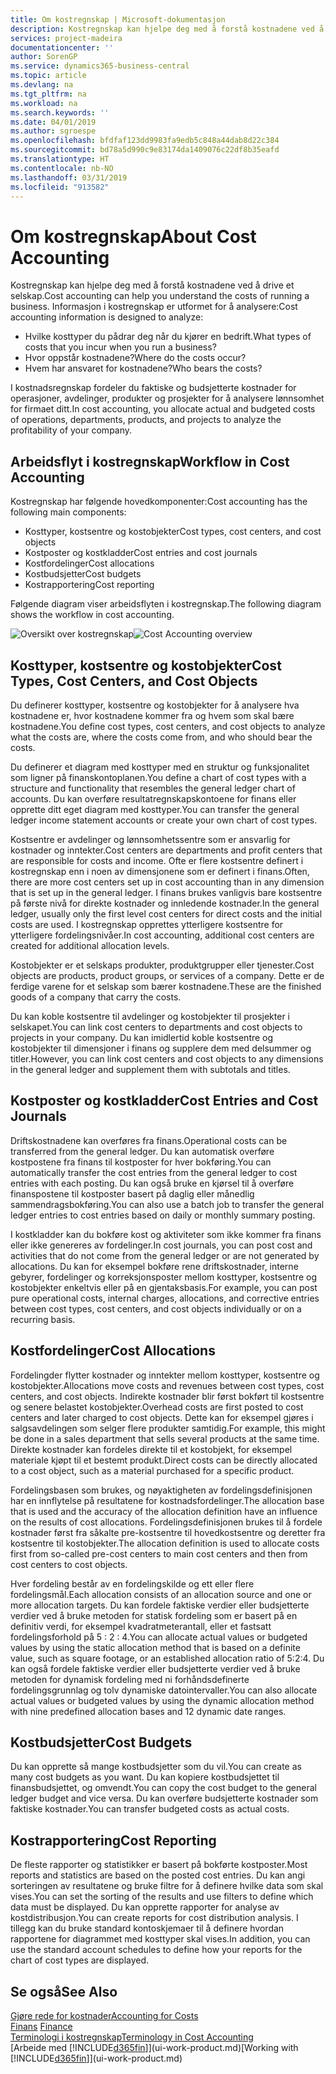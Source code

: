 ```yaml
---
title: Om kostregnskap | Microsoft-dokumentasjon
description: Kostregnskap kan hjelpe deg med å forstå kostnadene ved å drive et selskap.
services: project-madeira
documentationcenter: ''
author: SorenGP
ms.service: dynamics365-business-central
ms.topic: article
ms.devlang: na
ms.tgt_pltfrm: na
ms.workload: na
ms.search.keywords: ''
ms.date: 04/01/2019
ms.author: sgroespe
ms.openlocfilehash: bfdfaf123dd9983fa9edb5c848a44dab8d22c384
ms.sourcegitcommit: bd78a5d990c9e83174da1409076c22df8b35eafd
ms.translationtype: HT
ms.contentlocale: nb-NO
ms.lasthandoff: 03/31/2019
ms.locfileid: "913582"
---
```

# <a name="about-cost-accounting"></a><span data-ttu-id="be7a8-103">Om kostregnskap</span><span class="sxs-lookup"><span data-stu-id="be7a8-103">About Cost Accounting</span></span>
<span data-ttu-id="be7a8-104">Kostregnskap kan hjelpe deg med å forstå kostnadene ved å drive et selskap.</span><span class="sxs-lookup"><span data-stu-id="be7a8-104">Cost accounting can help you understand the costs of running a business.</span></span> <span data-ttu-id="be7a8-105">Informasjon i kostregnskap er utformet for å analysere:</span><span class="sxs-lookup"><span data-stu-id="be7a8-105">Cost accounting information is designed to analyze:</span></span>  

-   <span data-ttu-id="be7a8-106">Hvilke kosttyper du pådrar deg når du kjører en bedrift.</span><span class="sxs-lookup"><span data-stu-id="be7a8-106">What types of costs that you incur when you run a business?</span></span>  
-   <span data-ttu-id="be7a8-107">Hvor oppstår kostnadene?</span><span class="sxs-lookup"><span data-stu-id="be7a8-107">Where do the costs occur?</span></span>  
-   <span data-ttu-id="be7a8-108">Hvem har ansvaret for kostnadene?</span><span class="sxs-lookup"><span data-stu-id="be7a8-108">Who bears the costs?</span></span>  

<span data-ttu-id="be7a8-109">I kostnadsregnskap fordeler du faktiske og budsjetterte kostnader for operasjoner, avdelinger, produkter og prosjekter for å analysere lønnsomhet for firmaet ditt.</span><span class="sxs-lookup"><span data-stu-id="be7a8-109">In cost accounting, you allocate actual and budgeted costs of operations, departments, products, and projects to analyze the profitability of your company.</span></span>  

## <a name="workflow-in-cost-accounting"></a><span data-ttu-id="be7a8-110">Arbeidsflyt i kostregnskap</span><span class="sxs-lookup"><span data-stu-id="be7a8-110">Workflow in Cost Accounting</span></span>  
<span data-ttu-id="be7a8-111">Kostregnskap har følgende hovedkomponenter:</span><span class="sxs-lookup"><span data-stu-id="be7a8-111">Cost accounting has the following main components:</span></span>  

-   <span data-ttu-id="be7a8-112">Kosttyper, kostsentre og kostobjekter</span><span class="sxs-lookup"><span data-stu-id="be7a8-112">Cost types, cost centers, and cost objects</span></span>  
-   <span data-ttu-id="be7a8-113">Kostposter og kostkladder</span><span class="sxs-lookup"><span data-stu-id="be7a8-113">Cost entries and cost journals</span></span>  
-   <span data-ttu-id="be7a8-114">Kostfordelinger</span><span class="sxs-lookup"><span data-stu-id="be7a8-114">Cost allocations</span></span>  
-   <span data-ttu-id="be7a8-115">Kostbudsjetter</span><span class="sxs-lookup"><span data-stu-id="be7a8-115">Cost budgets</span></span>
-   <span data-ttu-id="be7a8-116">Kostrapportering</span><span class="sxs-lookup"><span data-stu-id="be7a8-116">Cost reporting</span></span>  

<span data-ttu-id="be7a8-117">Følgende diagram viser arbeidsflyten i kostregnskap.</span><span class="sxs-lookup"><span data-stu-id="be7a8-117">The following diagram shows the workflow in cost accounting.</span></span>  

<span data-ttu-id="be7a8-118">![Oversikt over kostregnskap](media/costaccountingoverview.png "CostAccountingOverview")</span><span class="sxs-lookup"><span data-stu-id="be7a8-118">![Cost Accounting overview](media/costaccountingoverview.png "CostAccountingOverview")</span></span>  

## <a name="cost-types-cost-centers-and-cost-objects"></a><span data-ttu-id="be7a8-119">Kosttyper, kostsentre og kostobjekter</span><span class="sxs-lookup"><span data-stu-id="be7a8-119">Cost Types, Cost Centers, and Cost Objects</span></span>  
<span data-ttu-id="be7a8-120">Du definerer kosttyper, kostsentre og kostobjekter for å analysere hva kostnadene er, hvor kostnadene kommer fra og hvem som skal bære kostnadene.</span><span class="sxs-lookup"><span data-stu-id="be7a8-120">You define cost types, cost centers, and cost objects to analyze what the costs are, where the costs come from, and who should bear the costs.</span></span>  

<span data-ttu-id="be7a8-121">Du definerer et diagram med kosttyper med en struktur og funksjonalitet som ligner på finanskontoplanen.</span><span class="sxs-lookup"><span data-stu-id="be7a8-121">You define a chart of cost types with a structure and functionality that resembles the general ledger chart of accounts.</span></span> <span data-ttu-id="be7a8-122">Du kan overføre resultatregnskapskontoene for finans eller opprette ditt eget diagram med kosttyper.</span><span class="sxs-lookup"><span data-stu-id="be7a8-122">You can transfer the general ledger income statement accounts or create your own chart of cost types.</span></span>  

<span data-ttu-id="be7a8-123">Kostsentre er avdelinger og lønnsomhetssentre som er ansvarlig for kostnader og inntekter.</span><span class="sxs-lookup"><span data-stu-id="be7a8-123">Cost centers are departments and profit centers that are responsible for costs and income.</span></span> <span data-ttu-id="be7a8-124">Ofte er flere kostsentre definert i kostregnskap enn i noen av dimensjonene som er definert i finans.</span><span class="sxs-lookup"><span data-stu-id="be7a8-124">Often, there are more cost centers set up in cost accounting than in any dimension that is set up in the general ledger.</span></span> <span data-ttu-id="be7a8-125">I finans brukes vanligvis bare kostsentre på første nivå for direkte kostnader og innledende kostnader.</span><span class="sxs-lookup"><span data-stu-id="be7a8-125">In the general ledger, usually only the first level cost centers for direct costs and the initial costs are used.</span></span> <span data-ttu-id="be7a8-126">I kostregnskap opprettes ytterligere kostsentre for ytterligere fordelingsnivåer.</span><span class="sxs-lookup"><span data-stu-id="be7a8-126">In cost accounting, additional cost centers are created for additional allocation levels.</span></span>  

<span data-ttu-id="be7a8-127">Kostobjekter er et selskaps produkter, produktgrupper eller tjenester.</span><span class="sxs-lookup"><span data-stu-id="be7a8-127">Cost objects are products, product groups, or services of a company.</span></span> <span data-ttu-id="be7a8-128">Dette er de ferdige varene for et selskap som bærer kostnadene.</span><span class="sxs-lookup"><span data-stu-id="be7a8-128">These are the finished goods of a company that carry the costs.</span></span>  

<span data-ttu-id="be7a8-129">Du kan koble kostsentre til avdelinger og kostobjekter til prosjekter i selskapet.</span><span class="sxs-lookup"><span data-stu-id="be7a8-129">You can link cost centers to departments and cost objects to projects in your company.</span></span> <span data-ttu-id="be7a8-130">Du kan imidlertid koble kostsentre og kostobjekter til dimensjoner i finans og supplere dem med delsummer og titler.</span><span class="sxs-lookup"><span data-stu-id="be7a8-130">However, you can link cost centers and cost objects to any dimensions in the general ledger and supplement them with subtotals and titles.</span></span>  

## <a name="cost-entries-and-cost-journals"></a><span data-ttu-id="be7a8-131">Kostposter og kostkladder</span><span class="sxs-lookup"><span data-stu-id="be7a8-131">Cost Entries and Cost Journals</span></span>  
<span data-ttu-id="be7a8-132">Driftskostnadene kan overføres fra finans.</span><span class="sxs-lookup"><span data-stu-id="be7a8-132">Operational costs can be transferred from the general ledger.</span></span> <span data-ttu-id="be7a8-133">Du kan automatisk overføre kostpostene fra finans til kostposter for hver bokføring.</span><span class="sxs-lookup"><span data-stu-id="be7a8-133">You can automatically transfer the cost entries from the general ledger to cost entries with each posting.</span></span> <span data-ttu-id="be7a8-134">Du kan også bruke en kjørsel til å overføre finanspostene til kostposter basert på daglig eller månedlig sammendragsbokføring.</span><span class="sxs-lookup"><span data-stu-id="be7a8-134">You can also use a batch job to transfer the general ledger entries to cost entries based on daily or monthly summary posting.</span></span>  

<span data-ttu-id="be7a8-135">I kostkladder kan du bokføre kost og aktiviteter som ikke kommer fra finans eller ikke genereres av fordelinger.</span><span class="sxs-lookup"><span data-stu-id="be7a8-135">In cost journals, you can post cost and activities that do not come from the general ledger or are not generated by allocations.</span></span> <span data-ttu-id="be7a8-136">Du kan for eksempel bokføre rene driftskostnader, interne gebyrer, fordelinger og korreksjonsposter mellom kosttyper, kostsentre og kostobjekter enkeltvis eller på en gjentaksbasis.</span><span class="sxs-lookup"><span data-stu-id="be7a8-136">For example, you can post pure operational costs, internal charges, allocations, and corrective entries between cost types, cost centers, and cost objects individually or on a recurring basis.</span></span>  

## <a name="cost-allocations"></a><span data-ttu-id="be7a8-137">Kostfordelinger</span><span class="sxs-lookup"><span data-stu-id="be7a8-137">Cost Allocations</span></span>  
<span data-ttu-id="be7a8-138">Fordelingder flytter kostnader og inntekter mellom kosttyper, kostsentre og kostobjekter.</span><span class="sxs-lookup"><span data-stu-id="be7a8-138">Allocations move costs and revenues between cost types, cost centers, and cost objects.</span></span> <span data-ttu-id="be7a8-139">Indirekte kostnader blir først bokført til kostsentre og senere belastet kostobjekter.</span><span class="sxs-lookup"><span data-stu-id="be7a8-139">Overhead costs are first posted to cost centers and later charged to cost objects.</span></span> <span data-ttu-id="be7a8-140">Dette kan for eksempel gjøres i salgsavdelingen som selger flere produkter samtidig.</span><span class="sxs-lookup"><span data-stu-id="be7a8-140">For example, this might be done in a sales department that sells several products at the same time.</span></span> <span data-ttu-id="be7a8-141">Direkte kostnader kan fordeles direkte til et kostobjekt, for eksempel materiale kjøpt til et bestemt produkt.</span><span class="sxs-lookup"><span data-stu-id="be7a8-141">Direct costs can be directly allocated to a cost object, such as a material purchased for a specific product.</span></span>  

<span data-ttu-id="be7a8-142">Fordelingsbasen som brukes, og nøyaktigheten av fordelingsdefinisjonen har en innflytelse på resultatene for kostnadsfordelinger.</span><span class="sxs-lookup"><span data-stu-id="be7a8-142">The allocation base that is used and the accuracy of the allocation definition have an influence on the results of cost allocations.</span></span> <span data-ttu-id="be7a8-143">Fordelingsdefinisjonen brukes til å fordele kostnader først fra såkalte pre-kostsentre til hovedkostsentre og deretter fra kostsentre til kostobjekter.</span><span class="sxs-lookup"><span data-stu-id="be7a8-143">The allocation definition is used to allocate costs first from so-called pre-cost centers to main cost centers and then from cost centers to cost objects.</span></span>  

<span data-ttu-id="be7a8-144">Hver fordeling består av en fordelingskilde og ett eller flere fordelingsmål.</span><span class="sxs-lookup"><span data-stu-id="be7a8-144">Each allocation consists of an allocation source and one or more allocation targets.</span></span> <span data-ttu-id="be7a8-145">Du kan fordele faktiske verdier eller budsjetterte verdier ved å bruke metoden for statisk fordeling som er basert på en definitiv verdi, for eksempel kvadratmeterantall, eller et fastsatt fordelingsforhold på 5 : 2 : 4.</span><span class="sxs-lookup"><span data-stu-id="be7a8-145">You can allocate actual values or budgeted values by using the static allocation method that is based on a definite value, such as square footage, or an established allocation ratio of 5:2:4.</span></span> <span data-ttu-id="be7a8-146">Du kan også fordele faktiske verdier eller budsjetterte verdier ved å bruke metoden for dynamisk fordeling med ni forhåndsdefinerte fordelingsgrunnlag og tolv dynamiske datointervaller.</span><span class="sxs-lookup"><span data-stu-id="be7a8-146">You can also allocate actual values or budgeted values by using the dynamic allocation method with nine predefined allocation bases and 12 dynamic date ranges.</span></span>  

## <a name="cost-budgets"></a><span data-ttu-id="be7a8-147">Kostbudsjetter</span><span class="sxs-lookup"><span data-stu-id="be7a8-147">Cost Budgets</span></span>  
<span data-ttu-id="be7a8-148">Du kan opprette så mange kostbudsjetter som du vil.</span><span class="sxs-lookup"><span data-stu-id="be7a8-148">You can create as many cost budgets as you want.</span></span> <span data-ttu-id="be7a8-149">Du kan kopiere kostbudsjettet til finansbudsjettet, og omvendt.</span><span class="sxs-lookup"><span data-stu-id="be7a8-149">You can copy the cost budget to the general ledger budget and vice versa.</span></span> <span data-ttu-id="be7a8-150">Du kan overføre budsjetterte kostnader som faktiske kostnader.</span><span class="sxs-lookup"><span data-stu-id="be7a8-150">You can transfer budgeted costs as actual costs.</span></span>  

## <a name="cost-reporting"></a><span data-ttu-id="be7a8-151">Kostrapportering</span><span class="sxs-lookup"><span data-stu-id="be7a8-151">Cost Reporting</span></span>  
<span data-ttu-id="be7a8-152">De fleste rapporter og statistikker er basert på bokførte kostposter.</span><span class="sxs-lookup"><span data-stu-id="be7a8-152">Most reports and statistics are based on the posted cost entries.</span></span> <span data-ttu-id="be7a8-153">Du kan angi sorteringen av resultatene og bruke filtre for å definere hvilke data som skal vises.</span><span class="sxs-lookup"><span data-stu-id="be7a8-153">You can set the sorting of the results and use filters to define which data must be displayed.</span></span> <span data-ttu-id="be7a8-154">Du kan opprette rapporter for analyse av kostdistribusjon.</span><span class="sxs-lookup"><span data-stu-id="be7a8-154">You can create reports for cost distribution analysis.</span></span> <span data-ttu-id="be7a8-155">I tillegg kan du bruke standard kontoskjemaer til å definere hvordan rapportene for diagrammet med kosttyper skal vises.</span><span class="sxs-lookup"><span data-stu-id="be7a8-155">In addition, you can use the standard account schedules to define how your reports for the chart of cost types are displayed.</span></span>  

## <a name="see-also"></a><span data-ttu-id="be7a8-156">Se også</span><span class="sxs-lookup"><span data-stu-id="be7a8-156">See Also</span></span>  
 [<span data-ttu-id="be7a8-157">Gjøre rede for kostnader</span><span class="sxs-lookup"><span data-stu-id="be7a8-157">Accounting for Costs</span></span>](finance-manage-cost-accounting.md)  
 <span data-ttu-id="be7a8-158">[Finans](finance.md) </span><span class="sxs-lookup"><span data-stu-id="be7a8-158">[Finance](finance.md) </span></span>  
 [<span data-ttu-id="be7a8-159">Terminologi i kostregnskap</span><span class="sxs-lookup"><span data-stu-id="be7a8-159">Terminology in Cost Accounting</span></span>](finance-terminology-in-cost-accounting.md)  
 <span data-ttu-id="be7a8-160">[Arbeide med [!INCLUDE[d365fin](includes/d365fin_md.md)]](ui-work-product.md)</span><span class="sxs-lookup"><span data-stu-id="be7a8-160">[Working with [!INCLUDE[d365fin](includes/d365fin_md.md)]](ui-work-product.md)</span></span>
